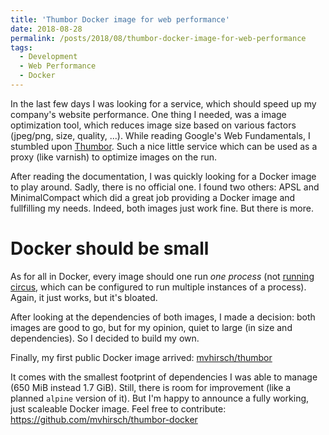 ```yaml
---
title: 'Thumbor Docker image for web performance'
date: 2018-08-28
permalink: /posts/2018/08/thumbor-docker-image-for-web-performance
tags:
  - Development
  - Web Performance
  - Docker
---
```


In the last few days I was looking for a service, which should speed up my company's website performance. One thing I needed, was a image optimization tool, which reduces image size based on various factors (jpeg/png, size, quality, ...). While reading Google's Web Fundamentals, I stumbled upon [Thumbor](http://thumbor.org). Such a nice little service which can be used as a proxy (like varnish) to optimize images on the run.

After reading the documentation, I was quickly looking for a Docker image to play around. Sadly, there is no official one.
I found two others: APSL and MinimalCompact which did a great job providing a Docker image and fullfilling my needs. Indeed, both images just work fine. But there is more.


Docker should be small
======================

As for all in Docker, every image should one run _one process_ (not [running circus](https://github.com/MinimalCompact/thumbor/blob/master/thumbor/Dockerfile#L60), which can be configured to run multiple instances of a process). Again, it just works, but it's bloated.

After looking at the dependencies of both images, I made a decision: both images are good to go, but for my opinion, quiet to large (in size and dependencies).
So I decided to build my own.

Finally, my first public Docker image arrived: [mvhirsch/thumbor](https://hub.docker.com/r/mvhirsch/thumbor/)

It comes with the smallest footprint of dependencies I was able to manage (650 MiB instead 1.7 GiB). Still, there is room for improvement (like a planned `alpine` version of it). But I'm happy to announce a fully working, just scaleable Docker image. Feel free to contribute: https://github.com/mvhirsch/thumbor-docker


